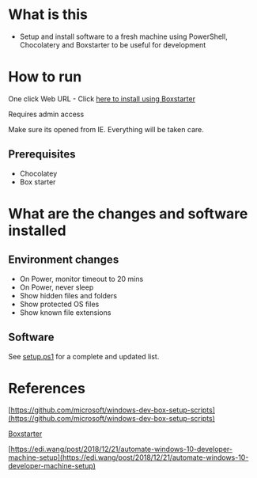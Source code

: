 # What is this

- Setup and install software to a fresh machine using PowerShell, Chocolatery and Boxstarter to be useful for development

# How to run

One click Web URL - Click [here to install using Boxstarter](http://boxstarter.org/package/url?https://raw.githubusercontent.com/joymon/win10-dev-box-setup/master/choco-powershell/setup.ps1)

Requires admin access

Make sure its opened from IE. Everything will be taken care.

## Prerequisites

- Chocolatey
- Box starter

# What are the changes and software installed

## Environment changes

- On Power, monitor timeout to 20 mins
- On Power, never sleep
- Show hidden files and folders
- Show protected OS files
- Show known file extensions

## Software

See [setup.ps1](./setup.ps1) for a complete and updated list.

# References

[https://github.com/microsoft/windows-dev-box-setup-scripts](https://github.com/microsoft/windows-dev-box-setup-scripts)

[Boxstarter](https://boxstarter.org/Learn/WebLauncher)

[https://edi.wang/post/2018/12/21/automate-windows-10-developer-machine-setup](https://edi.wang/post/2018/12/21/automate-windows-10-developer-machine-setup)
